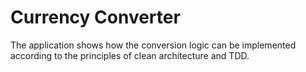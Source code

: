 # Currency Converter
The application shows how the conversion logic can be implemented according to the principles of clean architecture and TDD.
